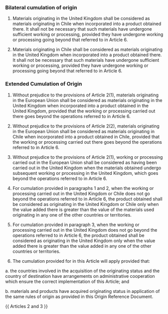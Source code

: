 ### Bilateral cumulation of origin 

1.	Materials originating in the United Kingdom shall be considered as materials originating in Chile when incorporated into a product obtained there. It shall not be necessary that such materials have undergone sufficient working or processing, provided they have undergone working or processing going beyond that referred to in Article 6. 
 
2.	Materials originating in Chile shall be considered as materials originating in the United Kingdom when incorporated into a product obtained there. It shall not be necessary that such materials have undergone sufficient working or processing, provided they have undergone working or processing going beyond that referred to in Article 6. 

### Extended Cumulation of Origin 
 
1.	Without prejudice to the provisions of Article 2(1), materials originating in the European Union shall be considered as materials originating in the United Kingdom when incorporated into a product obtained in the United Kingdom, provided that the working or processing carried out there goes beyond the operations referred to in Article 6. 
 
2.	 Without prejudice to the provisions of Article 2(2), materials originating in the European Union shall be considered as materials originating in Chile when incorporated into a product obtained in Chile, provided that the working or processing carried out there goes beyond the operations referred to in Article 6. 
 
3.	Without prejudice to the provisions of Article 2(1), working or processing carried out in the European Union shall be considered as having been carried out in the United Kingdom when the materials obtained undergo subsequent working or processing in the United Kingdom, which goes beyond the operations referred to in Article 6. 
 
4.	For cumulation provided in paragraphs 1 and 2, when the working or processing carried out in the United Kingdom or Chile does not go beyond the operations referred to in Article 6, the product obtained shall be considered as originating in the United Kingdom or Chile only when the value added there is greater than the value of the materials used originating in any one of the other countries or territories. 
 
5.	For cumulation provided in paragraph 3, when the working or processing carried out in the United Kingdom does not go beyond the operations referred to in Article 6, the product obtained shall be considered as originating in the United Kingdom only when the value added there is greater than the value added in any one of the other countries or territories. 
 
6.	The cumulation provided for in this Article will apply provided that: 
  
a.	the countries involved in the acquisition of the originating status and the country of destination have arrangements on administrative cooperation which ensure the correct implementation of this Article; and 
 
b.	materials and products have acquired originating status in application of the same rules of origin as provided in this Origin Reference Document. 
 
{{ Articles 2 and 3 }}
